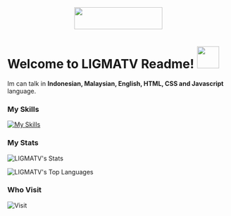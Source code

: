 <div align="center">
<a href="https://donate.unrwa.org/-landing-page/en_EN">
<img src="https://raw.githubusercontent.com/LIGMATV/Save-Palestine-Badge/main/Badge/Save%20Palestine.min.svg" style="width:200px; height:50px;"></a></div>

# Welcome to LIGMATV Readme! <img src="https://fonts.gstatic.com/s/e/notoemoji/latest/2728/512.webp" width="50" height="50">
Im can talk in **Indonesian, Malaysian, English, HTML, CSS and Javascript** language.

### My Skills

[![My Skills](https://skillicons.dev/icons?i=html,css,js,svg,bootstrap,vscode,vercel,github&perline=5)](https://skillicons.dev)

### My Stats

![LIGMATV's Stats](https://github-readme-stats.vercel.app/api?username=LIGMATV&theme=nord)

![LIGMATV's Top Languages](https://github-readme-stats.vercel.app/api/top-langs/?username=LIGMATV&theme=nord&hide_border=false&include_all_commits=false&count_private=false)

### Who Visit

![Visit](https://s11.flagcounter.com/count2/taW4/bg_FFFFFF/txt_000000/border_CCCCCC/columns_2/maxflags_250/viewers_0/labels_0/pageviews_0/flags_0/percent_0)

